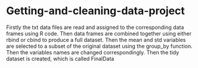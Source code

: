 # Getting-and-cleaning-data-project
Firstly the txt data files are read and assigned to the corresponding data frames using R code.
Then data frames are combined together using either rbind  or cbind to produce a full dataset.
Then the mean and std variables are selected to a subset of the original dataset using the group_by function.
Then the variables names are changed correspondingly.
Then the tidy dataset is created, which is called FinalData
